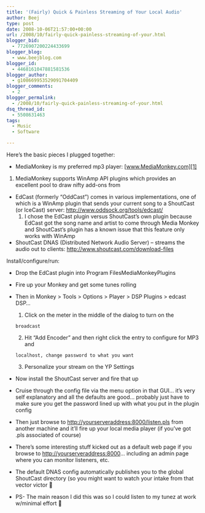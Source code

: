 ```yaml
---
title: '(Fairly) Quick & Painless Streaming of Your Local Audio'
author: Beej
type: post
date: 2008-10-06T21:57:00+00:00
url: /2008/10/fairly-quick-painless-streaming-of-your.html
blogger_bid:
  - 7726907200224433699
blogger_blog:
  - www.beejblog.com
blogger_id:
  - 4468161047881581536
blogger_author:
  - g108669953529091704409
blogger_comments:
  - 2
blogger_permalink:
  - /2008/10/fairly-quick-painless-streaming-of-your.html
dsq_thread_id:
  - 5508631463
tags:
  - Music
  - Software

---
```

Here&#8217;s the basic pieces I plugged together:

  * MediaMonkey is my preferred mp3 player: [www.MediaMonkey.com][1]
  1. MediaMonkey supports WinAmp API plugins which provides an excellent pool to draw nifty add-ons from

  * EdCast (formerly &#8220;OddCast&#8221;) comes in various implementations, one of which is a WinAmp plugin that sends your current song to a ShoutCast (or IceCast) server: <http://www.oddsock.org/tools/edcast/> 
      1. I chose the EdCast plugin versus ShoutCast&#8217;s own plugin because EdCast got the song name and artist to come through Media Monkey and ShoutCast&#8217;s plugin has a known issue that this feature only works with WinAmp 
  * ShoutCast DNAS (Distributed Network Audio Server) &#8211; streams the audio out to clients: <http://www.shoutcast.com/download-files> 

Install/configure/run:

  * Drop the EdCast plugin into Program FilesMediaMonkeyPlugins 
  * Fire up your Monkey and get some tunes rolling 
  * Then in Monkey > Tools > Options > Player > DSP Plugins > edcast DSP&#8230; 
      1. Click on the meter in the middle of the dialog to turn on the
  
        broadcast 
      2. Hit &#8220;Add Encoder&#8221; and then right click the entry to configure for MP3 and
  
        localhost, change password to what you want 
      3. Personalize your stream on the YP Settings 
  * Now install the ShoutCast server and fire that up 
  * Cruise through the config file via the menu option in that GUI&#8230; it&#8217;s very self explanatory and all the defaults are good&#8230; probably just have to make sure you get the password lined up with what you put in the plugin config 
  * Then just browse to <http://yourserveraddress:8000/listen.pls> from another machine and it&#8217;ll fire up your local media player (if you&#8217;ve got .pls associated of course) 
  * There&#8217;s some interesting stuff kicked out as a default web page if you browse to [http://yourserveraddress:8000][2]&#8230; including an admin page where you can monitor listeners, etc. 
  * The default DNAS config automatically publishes you to the global ShoutCast directory (so you might want to watch your intake from that vector victor 🙂
  * PS- The main reason I did this was so I could listen to my tunez at work w/minimal effort 🙂

 [1]: http://www.mediamonkey.com/
 [2]: http://yourserveraddress:8000/